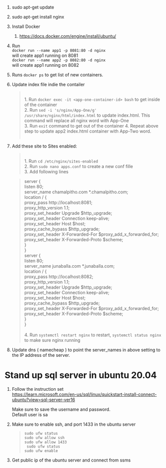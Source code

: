1. sudo apt-get update
2. sudo apt-get install nginx
3. Install Docker
   1. https://docs.docker.com/engine/install/ubuntu/
4. Run  
   `docker run --name app1 -p 8081:80 -d nginx`  
   will create app1 running on 8081  
   `docker run --name app2 -p 8082:80 -d nginx`  
   will create app1 running on 8082
5. Runs `docker ps` to get list of new containers.
6. Update index file indie the contailer
    ><br>1. Run `docker exec -it <app-one-container-id> bash` to get inside of the container  
    >2. Run `sed -i 's/nginx/App-One/g' /usr/share/nginx/html/index.html` to update index.html. This command will replace all nginx word with App-One  
    >3. Run `exit` command to get out of the container
    >4. Repeat above step to update app2 index.html container with App-Two word.<br><br>
7. Add these site to Sites enabled:  
   > <br>1. Run `cd /etc/nginx/sites-enabled`  
   > 2. Run `sudo nano apps.conf` to create a new conf fille  
   >3. Add following lines
   
   >server {  
    listen        80;  
    server_name   chamalpitho.com *.chamalpitho.com;  
    location / {  
        proxy_pass         http://localhost:8081;  
        proxy_http_version 1.1;  
        proxy_set_header   Upgrade $http_upgrade;  
        proxy_set_header   Connection keep-alive;  
        proxy_set_header   Host $host;  
        proxy_cache_bypass $http_upgrade;  
        proxy_set_header   X-Forwarded-For $proxy_add_x_forwarded_for;  
        proxy_set_header   X-Forwarded-Proto $scheme;  
    }  
}  
server {  
    listen        80;  
    server_name   junaballa.com *.junaballa.com;  
    location / {  
        proxy_pass         http://localhost:8082;  
        proxy_http_version 1.1;  
        proxy_set_header   Upgrade $http_upgrade;  
        proxy_set_header   Connection keep-alive;  
        proxy_set_header   Host $host;  
        proxy_cache_bypass $http_upgrade;  
        proxy_set_header   X-Forwarded-For $proxy_add_x_forwarded_for;  
        proxy_set_header   X-Forwarded-Proto $scheme;  
    }  
}  
    ><br>4. Run `systemctl restart nginx` to restart, `systemctl status nginx` to make sure nginx running

8. Update dns ( namecheap ) to point the server_names in above setting to the IP address of the server.

# Stand up sql server in ubuntu 20.04
1. Follow the instruction set  
   https://learn.microsoft.com/en-us/sql/linux/quickstart-install-connect-ubuntu?view=sql-server-ver16

   Make sure to save the username and password.  
   Default user is sa
   

2. Make sure to enable ssh, and port 1433 in the ubuntu server
    
    >`sudo ufw status`  
    `sudo ufw allow ssh`  
    `sudo ufw allow 1433`  
    ` sudo ufw status`  
    `sudo ufw enable`  

3. Get public ip of the ubuntu server and connect from ssms
   
